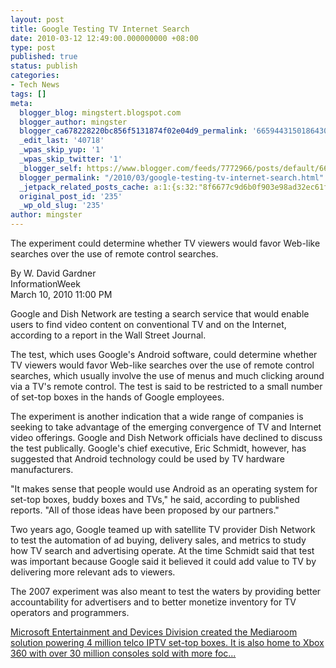 ```yaml
---
layout: post
title: Google Testing TV Internet Search
date: 2010-03-12 12:49:00.000000000 +08:00
type: post
published: true
status: publish
categories:
- Tech News
tags: []
meta:
  blogger_blog: mingstert.blogspot.com
  blogger_author: mingster
  blogger_ca678228220bc856f5131874f02e04d9_permalink: '6659443150186430739'
  _edit_last: '40718'
  _wpas_skip_yup: '1'
  _wpas_skip_twitter: '1'
  _blogger_self: https://www.blogger.com/feeds/7772966/posts/default/6659443150186430739
  blogger_permalink: "/2010/03/google-testing-tv-internet-search.html"
  _jetpack_related_posts_cache: a:1:{s:32:"8f6677c9d6b0f903e98ad32ec61f8deb";a:2:{s:7:"expires";i:1447828274;s:7:"payload";a:3:{i:0;a:1:{s:2:"id";i:353;}i:1;a:1:{s:2:"id";i:221;}i:2;a:1:{s:2:"id";i:449;}}}}
  original_post_id: '235'
  _wp_old_slug: '235'
author: mingster
---
```

<p>The experiment could determine whether TV viewers would favor Web-like searches over the use of remote control searches.</p>
<p>By W. David Gardner<br />InformationWeek<br />March 10, 2010 11:00 PM</p>
<p>Google and Dish Network are testing a search service that would enable users to find video content on conventional TV and on the Internet, according to a report in the Wall Street Journal.</p>
<p>The test, which uses Google's Android software, could determine whether TV viewers would favor Web-like searches over the use of remote control searches, which usually involve the use of menus and much clicking around via a TV's remote control. The test is said to be restricted to a small number of set-top boxes in the hands of Google employees. </p>
<p>The experiment is another indication that a wide range of companies is seeking to take advantage of the emerging convergence of TV and Internet video offerings. Google and Dish Network officials have declined to discuss the test publically. Google's chief executive, Eric Schmidt, however, has suggested that Android technology could be used by TV hardware manufacturers.</p>
<p>"It makes sense that people would use Android as an operating system for set-top boxes, buddy boxes and TVs," he said, according to published reports. "All of those ideas have been proposed by our partners."</p>
<p>Two years ago, Google teamed up with satellite TV provider Dish Network to test the automation of ad buying, delivery sales, and metrics to study how TV search and advertising operate. At the time Schmidt said that test was important because Google said it believed it could add value to TV by delivering more relevant ads to viewers.</p>
<p>The 2007 experiment was also meant to test the waters by providing better accountability for advertisers and to better monetize inventory for TV operators and programmers.</p>
<p><a href="http://www.amazon.com/Microsoft-Entertainment-Division-Mediaroom-solution/dp/B0030FFPZM?ie=UTF8&amp;tag=mingster-20&amp;link_code=btl&amp;camp=213689&amp;creative=392969" target="_blank">Microsoft Entertainment and Devices Division created the Mediaroom solution powering 4 million telco IPTV set-top boxes. It is also home to Xbox 360 with over 30 million consoles sold with more foc...</a><img alt="" border="0" height="1" src="/img/ir?t=mingster-20&amp;l=btl&amp;camp=213689&amp;creative=392969&amp;o=1&amp;a=B0030FFPZM" width="1" /></p>
